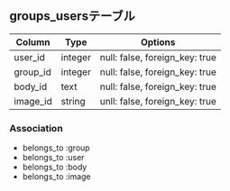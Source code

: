 

## groups_usersテーブル

|Column|Type|Options|
|------|----|-------|
|user_id|integer|null: false, foreign_key: true|
|group_id|integer|null: false, foreign_key: true|
|body_id|text|null: false, foreign_key: true|
|image_id|string|unll: false, foreign_key: true|

### Association
- belongs_to :group
- belongs_to :user
- belongs_to :body
- belongs_to :image
